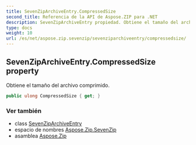 ```yaml
---
title: SevenZipArchiveEntry.CompressedSize
second_title: Referencia de la API de Aspose.ZIP para .NET
description: SevenZipArchiveEntry propiedad. Obtiene el tamaño del archivo comprimido.
type: docs
weight: 10
url: /es/net/aspose.zip.sevenzip/sevenziparchiveentry/compressedsize/
---
```

## SevenZipArchiveEntry.CompressedSize property

Obtiene el tamaño del archivo comprimido.

```csharp
public ulong CompressedSize { get; }
```

### Ver también

* class [SevenZipArchiveEntry](../)
* espacio de nombres [Aspose.Zip.SevenZip](../../sevenziparchiveentry/)
* asamblea [Aspose.Zip](../../../)


